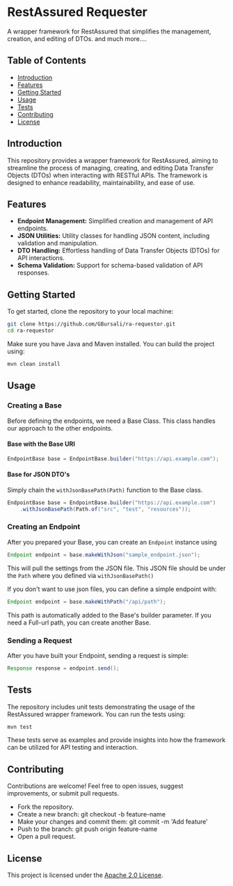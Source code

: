 # RestAssured Requester

A wrapper framework for RestAssured that simplifies the management, creation, and editing of DTOs. and much more....
## Table of Contents

- [Introduction](#introduction)
- [Features](#features)
- [Getting Started](#getting-started)
- [Usage](#usage)
- [Tests](#tests)
- [Contributing](#contributing)
- [License](#license)

## Introduction

This repository provides a wrapper framework for RestAssured, aiming to streamline the process of managing, creating, and editing Data Transfer Objects (DTOs) when interacting with RESTful APIs. The framework is designed to enhance readability, maintainability, and ease of use.

## Features

- **Endpoint Management:** Simplified creation and management of API endpoints.
- **JSON Utilities:** Utility classes for handling JSON content, including validation and manipulation.
- **DTO Handling:** Effortless handling of Data Transfer Objects (DTOs) for API interactions.
- **Schema Validation:** Support for schema-based validation of API responses.

## Getting Started

To get started, clone the repository to your local machine:

```bash
git clone https://github.com/GBursali/ra-requestor.git
cd ra-requestor
```
Make sure you have Java and Maven installed. You can build the project using:
```bash
mvn clean install
```

## Usage
### Creating a Base
Before defining the endpoints, we need a Base Class. This class handles our approach to the other endpoints.
#### Base with the Base URI
```java
EndpointBase base = EndpointBase.builder("https://api.example.com");
```
#### Base for JSON DTO's
Simply chain the ```withJsonBasePath(Path)``` function to the Base class.
```java
EndpointBase base = EndpointBase.builder("https://api.example.com")
    .withJsonBasePath(Path.of("src", "test", "resources"));
```
### Creating an Endpoint
After you prepared your Base, you can create an ```Endpoint``` instance using
```java
Endpoint endpoint = base.makeWithJson("sample_endpoint.json");
```
This will pull the settings from the JSON file. This JSON file should be under the ```Path``` where you defined via ```withJsonBasePath()``` 

If you don't want to use json files, you can define a simple endpoint with:
```java
Endpoint endpoint = base.makeWithPath("/api/path");
```
This path is automatically added to the Base's builder parameter. If you need a Full-url path, you can create another Base.
### Sending a Request
After you have built your Endpoint, sending a request is simple:
```java
Response response = endpoint.send();
```

## Tests
The repository includes unit tests demonstrating the usage of the RestAssured wrapper framework. You can run the tests using:
```bash
mvn test
```
These tests serve as examples and provide insights into how the framework can be utilized for API testing and interaction.

## Contributing
Contributions are welcome! Feel free to open issues, suggest improvements, or submit pull requests.

- Fork the repository.
- Create a new branch: git checkout -b feature-name
- Make your changes and commit them: git commit -m 'Add feature'
- Push to the branch: git push origin feature-name
- Open a pull request.

## License
This project is licensed under the [Apache 2.0 License].


[Apache 2.0 License]:./LICENSE
